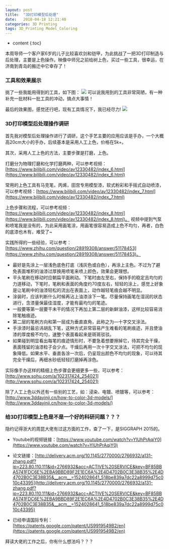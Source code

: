 ```yaml
---
layout: post
title:  "3D打印模型后处理"
date:   2018-04-18 12:21:40
categories: 3D Printing
tags: 3D_Printing Model_Coloring
---
```


* content
{:toc}

本周导师一个客户家6岁的儿子比较喜欢剑和铠甲，为此挑战了一把3D打印制造与后处理，主要是上色操作。映像中师兄之前给树上色，买过一些工具，很幸运，在济南到青岛的搬迁中它幸存了！

### 工具和效果展示

挑了一些我能用得到的工具，如下图：
![](https://i.loli.net/2018/04/18/5ad6ca9fdc73c.jpg)
可以说我用到的工具非常简陋，有一种补充一批材料一批工具的冲动，搞点大事情！

最后的效果图，感觉还行吧，现有工具情况下，我已经尽力!
![](https://i.loli.net/2018/04/18/5ad6cbb7ed47c.jpg)

### 3D打印模型后处理操作调研

首先我对模型后处理操作进行了调研，这个手艺主要的应用应该是手办，一个大概高20cm大小的手办，后续基本是采用人工上色，价格在5k+。

其次，采用人工上色的方法，主要步骤是打磨，上色。

打磨分为物理打磨和化学打磨两种，可以参考视频：[https://www.bilibili.com/video/av12330482/index_6.html](https://www.bilibili.com/video/av12330482/index_6.html)

常用的上色工具有马克笔，丙烯，田宫专用模型漆，软式粉彩和手摇式自动喷漆，可以参考视频：[https://www.bilibili.com/video/av12330482/index_7.html](https://www.bilibili.com/video/av12330482/index_7.html)

上色步骤和流程，可以参考视频：[https://www.bilibili.com/video/av12330482/index_8.html](https://www.bilibili.com/video/av12330482/index_8.html)。
视频中提到气泵和喷笔我是没有的，为此采用画笔涂，用画笔很容易造成上色不均匀，再者，白色的底漆也木有，难受了~

实践所得的一些经验，可以参考：[https://www.zhihu.com/question/28919308/answer/51178453](https://www.zhihu.com/question/28919308/answer/51178453)。
 - 最好是先涂上一层浅色底色打底（浅灰色或白色），再涂上主色。不过为了避免表面堆积的油漆过厚换用喷笔来喷上颜色，效果会更理想。
 - 平头笔刷在移动时应朝扁平面刷动。下笔时由左至右，保持手的稳定且均匀的力道移动，下笔时，笔刷和表面的角度约70度左右，轻轻的涂上，感觉上好象是让笔刷中的油漆轻松的流出在表面上，动作越轻笔痕会越不明显。 
 - 涂装时，应该判断什么时候再沾上油漆涂下一笔。尽量保持画笔在湿润的状态进行，含漆量保最佳湿度，才能有最均匀的笔迹。
 - 一般要等第一层要干未干的情况下再加上第二层的新鲜油漆，这样比较容易消除笔触痕迹。
 - 第二层的笔刷方向和第一层成为垂直直角，此称之为—十字交叉涂法。
 - 手涂漆时最忌讳胡乱下笔，这种方式非常容易产生难看的笔刷痕迹，并且使油漆的厚度极不均匀，速整个表面看起来是斑斑驳驳。
 - 如果碰到明显看出每笔的痕迹情形时，不要急着想要擦掉它，待其完全干燥，表面残留的油漆粒子会少点。干燥后再用一次十字交叉涂法，可把不均匀的现象降低。如果水平、垂直各涂一次后，仍呈现出颜色不均匀的现象，可以待其完全干燥后，再细水砂纸轻轻打磨掉再涂色。


实际像手办这样的精细上色步骤会更细更多一些，可以参考：[http://www.sohu.com/a/102317424_254021](http://www.sohu.com/a/102317424_254021)

除了人工上色以外还有一些别的工艺，如：浸染、电镀、喷镀等，可以参考：[http://www.3ddayinji.cn/how-to-color-3d-models/](http://www.3ddayinji.cn/how-to-color-3d-models/)

### 给3D打印模型上色是不是一个好的科研问题？？？

隐约记得浙大的周昆大佬有过这方面的工作，查了一下，是SIGGRAPH 2015的。

 - Youtube的视频链接：[https://www.youtube.com/watch?v=YlUhPrAqiY0](https://www.youtube.com/watch?v=YlUhPrAqiY0)

 - 论文链接：[http://delivery.acm.org/10.1145/2770000/2766932/a131-zhang.pdf?ip=223.80.110.111&id=2766932&acc=ACTIVE%20SERVICE&key=BF85BBA5741FDC6E%2EBA9BBD89F2E1EC6A%2E4D4702B0C3E38B35%2E4D4702B0C3E38B35&__acm__=1524028641_518be839a7dc22a8999d75c010c43395](http://delivery.acm.org/10.1145/2770000/2766932/a131-zhang.pdf?ip=223.80.110.111&id=2766932&acc=ACTIVE%20SERVICE&key=BF85BBA5741FDC6E%2EBA9BBD89F2E1EC6A%2E4D4702B0C3E38B35%2E4D4702B0C3E38B35&__acm__=1524028641_518be839a7dc22a8999d75c010c43395)

 - 已经申请国际专利：[https://patents.google.com/patent/US9919549B2/en](https://patents.google.com/patent/US9919549B2/en)

拜读大佬的工作之后，你有什么想法吗？？？
